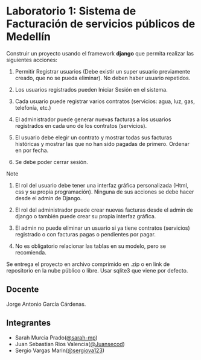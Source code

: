 # Laboratorio 1: Sistema de Facturación de servicios públicos de Medellín

Construir un proyecto usando el framework **django** que permita realizar las siguientes acciones:

1. Permitir Registrar usuarios (Debe existir un super usuario previamente creado, que no se pueda eliminar). No deben haber usuario repetidos.

2. Los usuarios registrados pueden Iniciar Sesión en el sistema.

3. Cada usuario puede registrar varios contratos (servicios: agua, luz, gas, telefonía, etc.)

4. El administrador puede generar nuevas facturas a los usuarios registrados en cada uno de los contratos (servicios).

5. El usuario debe elegir un contrato y mostrar todas sus facturas históricas y mostrar las que no han sido pagadas de primero. Ordenar en por fecha.

6. Se debe poder cerrar sesión.

> [!NOTE] 
> 1. El rol del usuario debe tener una interfaz gráfica personalizada (Html, css y su propia programación). Ninguna de sus acciones se debe hacer desde el admin de Django.
>
> 2. El rol del administrador puede crear nuevas facturas desde el admin de django o también puede crear su propia interfaz gráfica.
>
> 3. El admin no puede eliminar un usuario si ya tiene contratos (servicios) registrado o con facturas pagas o pendientes por pagar.
>
> 4. No es obligatorio relacionar las tablas en su modelo, pero se recomienda.

Se entrega el proyecto en archivo comprimido en .zip o en link de repositorio en la nube público o libre. Usar sqlite3 que viene por defecto.

## Docente
Jorge Antonio García Cárdenas.

## Integrantes
- Sarah Murcia Prado([@sarah-mp](https://github.com/sarah-mp))
- Juan Sebastian Rios Valencia([@Juansecod](https://github.com/Juansecod))
- Sergio Vargas Marin([@sergiova123](https://github.com/sergiova123))